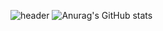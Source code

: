 ![header](https://capsule-render.vercel.app/api?color=gradient&customColorList=0,2,2,5,30)
![Anurag's GitHub stats](https://github-readme-stats.vercel.app/api?username=Hyung-Gunny&show_icons=true&theme=radical)
